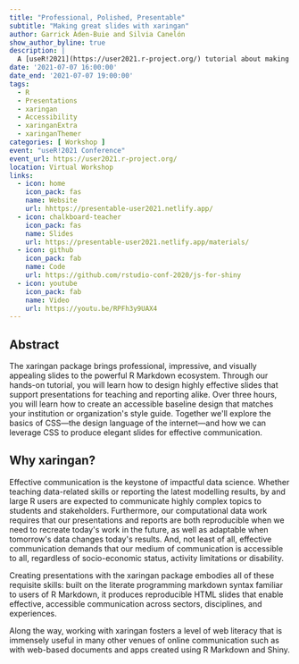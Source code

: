 ```yaml
---
title: "Professional, Polished, Presentable"
subtitle: "Making great slides with xaringan"
author: Garrick Aden-Buie and Silvia Canelón
show_author_byline: true
description: |
  A [useR!2021](https://user2021.r-project.org/) tutorial about making great slides with [xaringan](https://slides.yihui.org/xaringan).
date: '2021-07-07 16:00:00'
date_end: '2021-07-07 19:00:00'
tags:
  - R
  - Presentations
  - xaringan
  - Accessibility
  - xaringanExtra
  - xaringanThemer
categories: [ Workshop ]
event: "useR!2021 Conference"
event_url: https://user2021.r-project.org/
location: Virtual Workshop
links:
  - icon: home
    icon_pack: fas
    name: Website
    url: hhttps://presentable-user2021.netlify.app/
  - icon: chalkboard-teacher
    icon_pack: fas
    name: Slides
    url: https://presentable-user2021.netlify.app/materials/
  - icon: github
    icon_pack: fab
    name: Code
    url: https://github.com/rstudio-conf-2020/js-for-shiny
  - icon: youtube
    icon_pack: fab
    name: Video
    url: https://youtu.be/RPFh3y9UAX4
---
```


## Abstract

The xaringan package brings professional, impressive, and visually appealing slides to the powerful R Markdown ecosystem. Through our hands-on tutorial, you will learn how to design highly effective slides that support presentations for teaching and reporting alike. Over three hours, you will learn how to create an accessible baseline design that matches your institution or organization's style guide. Together we'll explore the basics of CSS—the design language of the internet—and how we can leverage CSS to produce elegant slides for effective communication.

## Why xaringan?

Effective communication is the keystone of impactful data science. Whether teaching data-related skills or reporting the latest modelling results, by and large R users are expected to communicate highly complex topics to students and stakeholders. Furthermore, our computational data work requires that our presentations and reports are both reproducible when we need to recreate today's work in the future, as well as adaptable when tomorrow's data changes today's results. And, not least of all, effective communication demands that our medium of communication is accessible to all, regardless of socio-economic status, activity limitations or disability.

Creating presentations with the xaringan package embodies all of these requisite skills: built on the literate programming markdown syntax familiar to users of R Markdown, it produces reproducible HTML slides that enable effective, accessible communication across sectors, disciplines, and experiences.

Along the way, working with xaringan fosters a level of web literacy that is immensely useful in many other venues of online communication such as with web-based documents and apps created using R Markdown and Shiny.